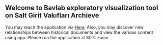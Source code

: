 ## Welcome to  Bavlab exploratory visualization tool on Salt Girit Vakıfları Archieve
You may reach the application via [Here](https://anilozdemir96.github.io/Salt-Discovery/). Also,  you may discover new relationships between historical documents and view the various content using app. Please run the application at 80% zoom.




